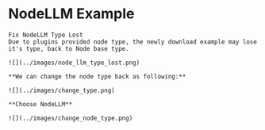 # NodeLLM Example
```admonish
Fix NodeLLM Type Lost
Due to plugins provided node type, the newly download example may lose it's type, back to Node base type.
```

```admonish example
![](../images/node_llm_type_lost.png)

**We can change the node type back as following:**

![](../images/change_type.png)

**Choose NodeLLM**

![](../images/change_node_type.png)
```